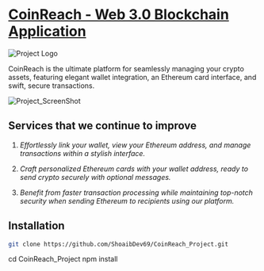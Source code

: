 # [**CoinReach - Web 3.0 Blockchain Application**](https://coin-reach-project.vercel.app/)

![Project Logo](https://github.com/ShoaibDev69/CoinReach_Project/assets/124503086/73af6449-1f35-423d-9f6c-1ba406f18de3)

CoinReach is the ultimate platform for seamlessly managing your crypto assets,
featuring elegant wallet integration, an Ethereum card interface, and
swift, secure transactions.

![Project_ScreenShot](https://github.com/ShoaibDev69/CoinReach_Project/assets/124503086/c36efcef-aed0-4f7a-9878-580acf277929)

## Services that we continue to improve

1. _Effortlessly link your wallet, view your Ethereum address, and manage transactions within a stylish interface._

2. _Craft personalized Ethereum cards with your wallet address, ready to send crypto securely with optional messages._

3. _Benefit from faster transaction processing while maintaining top-notch security when sending Ethereum to recipients using our platform._

## Installation

```bash
git clone https://github.com/ShoaibDev69/CoinReach_Project.git
```

cd CoinReach_Project
npm install
